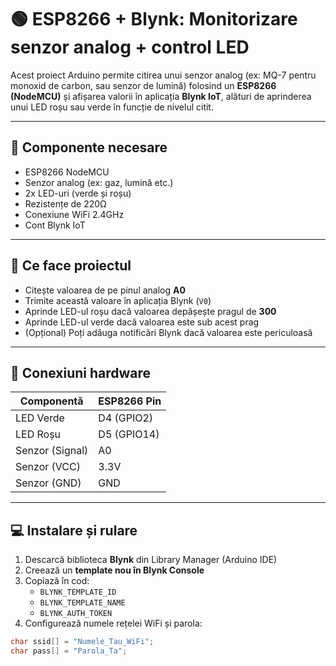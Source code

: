 # 🟢 ESP8266 + Blynk: Monitorizare senzor analog + control LED

Acest proiect Arduino permite citirea unui senzor analog (ex: MQ-7 pentru monoxid de carbon, sau senzor de lumină) folosind un **ESP8266 (NodeMCU)** și afișarea valorii în aplicația **Blynk IoT**, alături de aprinderea unui LED roșu sau verde în funcție de nivelul citit.

---

## 🔧 Componente necesare

- ESP8266 NodeMCU
- Senzor analog (ex: gaz, lumină etc.)
- 2x LED-uri (verde și roșu)
- Rezistențe de 220Ω
- Conexiune WiFi 2.4GHz
- Cont Blynk IoT

---

## 📱 Ce face proiectul

- Citește valoarea de pe pinul analog **A0**
- Trimite această valoare în aplicația Blynk (`V0`)
- Aprinde LED-ul roșu dacă valoarea depășește pragul de **300**
- Aprinde LED-ul verde dacă valoarea este sub acest prag
- (Opțional) Poți adăuga notificări Blynk dacă valoarea este periculoasă

---

## 🔌 Conexiuni hardware

| Componentă     | ESP8266 Pin |
|----------------|-------------|
| LED Verde      | D4 (GPIO2)  |
| LED Roșu       | D5 (GPIO14) |
| Senzor (Signal)| A0          |
| Senzor (VCC)   | 3.3V        |
| Senzor (GND)   | GND         |

---

## 💻 Instalare și rulare

1. Descarcă biblioteca **Blynk** din Library Manager (Arduino IDE)
2. Creează un **template nou în Blynk Console**
3. Copiază în cod:
   - `BLYNK_TEMPLATE_ID`
   - `BLYNK_TEMPLATE_NAME`
   - `BLYNK_AUTH_TOKEN`
4. Configurează numele rețelei WiFi și parola:

```cpp
char ssid[] = "Numele_Tau_WiFi";
char pass[] = "Parola_Ta";
